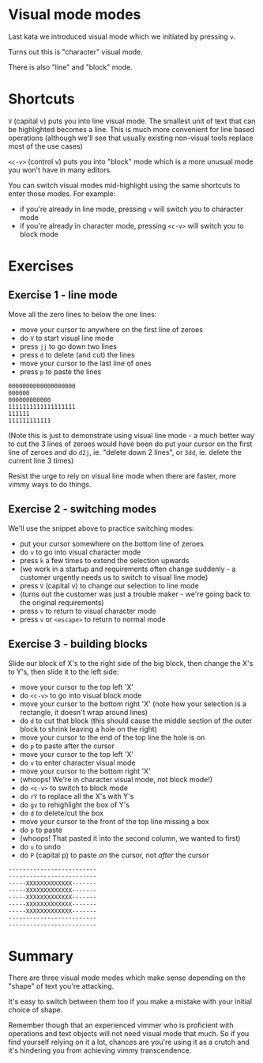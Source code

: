 # Visual mode modes

Last kata we introduced visual mode which we initiated by pressing `v`.

Turns out this is "character" visual mode.

There is also "line" and "block" mode.

# Shortcuts

`V` (capital v) puts you into line visual mode. The smallest unit of text that can be highlighted becomes a line.
This is much more convenient for line based operations (although we'll see that usually existing non-visual tools
replace most of the use cases)

`<c-v>` (control v) puts you into "block" mode which is a more unusual mode you won't have in many editors.

You can switch visual modes mid-highlight using the same shortcuts to enter those modes. For example:

- if you're already in line mode, pressing `v` will switch you to character mode
- if you're already in character mode, pressing `<c-v>` will switch you to block mode

# Exercises

## Exercise 1 - line mode

Move all the zero lines to below the one lines:

- move your cursor to anywhere on the first line of zeroes
- do `V` to start visual line mode
- press `jj` to go down two lines
- press `d` to delete (and cut) the lines
- move your cursor to the last line of ones
- press `p` to paste the lines

```
0000000000000000000
000000
000000000000
1111111111111111111
111111
111111111111
```

(Note this is just to demonstrate using visual line mode - a much better way to cut the 3 lines of zeroes
would have been do put your cursor on the first line of zeroes and do `d2j`, ie. "delete down 2 lines",
or `3dd`, ie. delete the current line 3 times)

Resist the urge to rely on visual line mode when there are faster, more vimmy ways to do things.

## Exercise 2 - switching modes

We'll use the snippet above to practice switching modes:

- put your cursor somewhere on the bottom line of zeroes
- do `v` to go into visual character mode
- press `k` a few times to extend the selection upwards
- (we work in a startup and requirements often change suddenly - a customer urgently needs us to switch to visual line mode)
- press `V` (capital v) to change our selection to line mode
- (turns out the customer was just a trouble maker - we're going back to the original requirements)
- press `v` to return to visual character mode
- press `v` or `<escape>` to return to normal mode

## Exercise 3 - building blocks

Slide our block of X's to the right side of the big block, then change the X's to Y's, then slide it to the left side:

- move your cursor to the top left 'X'
- do `<c-v>` to go into visual block mode
- move your cursor to the bottom right 'X' (note how your selection is a rectangle, it doesn't wrap around lines)
- do `d` to cut that block (this should cause the middle section of the outer block to shrink leaving a hole on the right)
- move your cursor to the end of the top line the hole is on
- do `p` to paste after the cursor
- move your cursor to the top left 'X'
- do `v` to enter character visual mode
- move your cursor to the bottom right 'X'
- (whoops! We're in character visual mode, not block mode!)
- do `<c-v>` to switch to block mode
- do `rY` to replace all the X's with Y's
- do `gv` to rehighlight the box of Y's
- do `d` to delete/cut the box
- move your cursor to the front of the top line missing a box
- do `p` to paste
- (whoops! That pasted it into the second column, we wanted to first)
- do `u` to undo
- do `P` (capital p) to paste _on_ the cursor, not _after_ the cursor


```
-------------------------
-------------------------
-----XXXXXXXXXXXXX-------
-----XXXXXXXXXXXXX-------
-----XXXXXXXXXXXXX-------
-----XXXXXXXXXXXXX-------
-----XXXXXXXXXXXXX-------
-------------------------
-------------------------
```

# Summary

There are three visual mode modes which make sense depending on the "shape" of text you're attacking.

It's easy to switch between them too if you make a mistake with your initial choice of shape.

Remember though that an experienced vimmer who is proficient with operations and text objects will not need visual mode that much.
So if you find yourself relying on it a lot, chances are you're using it as a crutch and it's hindering you from achieving vimmy transcendence.
